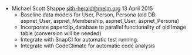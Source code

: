 * Michael Scott Shappe <sith-herald@melm.org> 13 April 2015
    * Baseline data models for User, Person, Persona (old DB: aspnet_User, aspnet_Membership, aspnet_User, aspnet_Persona)
    * Incorporate paperclip_database to parallel functionality of old Image table (conversion will be needed)
    * Integrate with SnapCI for automatic test running.
    * Integrate with CodeClimate for automatic code analysis